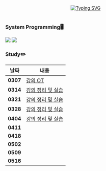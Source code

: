 <div align="center">
<a href="https://git.io/typing-svg"><img src="https://readme-typing-svg.demolab.com?font=Fredoka+One&size=50&pause=1000&color=FCC624&background=222222&center=true&vCenter=true&random=true&width=1100&height=130&lines=Gnyo's+System+Programming" alt="Typing SVG" /></a>
</div>
</br>

### System Programming🖥️
<img src="https://img.shields.io/badge/Linux-FCC624?style=for-the-badge&logo=Linux&logoColor=222222"/> <img src="https://img.shields.io/badge/C-A8B9CC?style=for-the-badge&logo=c&logoColor=222222"/>
<br>

### Study✏️
| 날짜  | 내용 |
|-------|------|
| **0307** | [강의 OT](https://github.com/Gnyo/systemPG/tree/main/0307) |
| **0314** | [강의 정리 및 실습](https://github.com/Gnyo/SystemPGM/tree/main/0314) |
| **0321** | [강의 정리 및 실습](https://github.com/Gnyo/SystemPGM/tree/main/0321) |
| **0328** | [강의 정리 및 실습](https://github.com/Gnyo/SystemPGM/tree/main/0328) |
| **0404** | [강의 정리 및 실습](https://github.com/Gnyo/SystemPGM/tree/main/0404) |
| **0411** |  |
| **0418** |  |
| **0502** |  |
| **0509** |  |
| **0516** |  |


